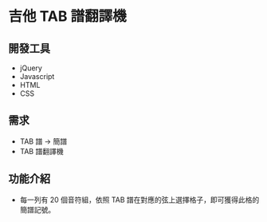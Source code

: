 # 吉他 TAB 譜翻譯機

## 開發工具
* jQuery
* Javascript
* HTML
* CSS

## 需求
* TAB 譜 → 簡譜
* TAB 譜翻譯機

## 功能介紹
* 每一列有 20 個音符組，依照 TAB 譜在對應的弦上選擇格子，即可獲得此格的簡譜記號。